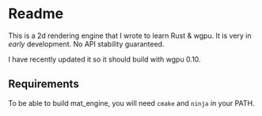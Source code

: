 # Readme

This is a 2d rendering engine that I wrote to learn Rust & wgpu. It is very
in _early_ development. No API stability guaranteed.

I have recently updated it so it should build with wgpu 0.10.

## Requirements

To be able to build mat_engine, you will need
`cmake` and `ninja` in your PATH.

